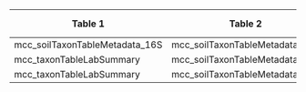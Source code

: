 |Table 1|Table 2|Join by field(s)|
|------------------------|------------------------|-------------------------------|
mcc\_soilTaxonTableMetadata\_16S|mcc\_soilTaxonTableMetadata\_ITS|dnaSampleID
mcc_taxonTableLabSummary|mcc\_soilTaxonTableMetadata\_16S|testMethod
mcc_taxonTableLabSummary|mcc\_soilTaxonTableMetadata\_ITS|testMethod

